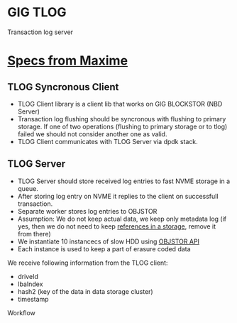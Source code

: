 # GIG TLOG 
Transaction log server

# [Specs from Maxime](https://github.com/g8os/tlog/blob/master/SPECS.md)

## TLOG Syncronous Client

- TLOG Client library is a client lib that works on GIG BLOCKSTOR (NBD Server)
- Transaction log flushing should be syncronous with flushing to primary storage. If one of two operations (flushing to primary storage or to tlog) failed we should not consider another one as valid. 
- TLOG Client communicates with TLOG Server via dpdk stack.

## TLOG Server

- TLOG Server should store received log entries to fast NVME storage in a queue. 
- After storing log entry on NVME it replies to the client on successfull transaction.
- Separate worker stores log entries to OBJSTOR
- Assumption: We do not keep actual data, we keep only metadata log (if yes, then we do not need to keep [references in a storage](https://github.com/g8os/stor_client_lib/blob/master/README.md), remove it from there)
- We instantiate 10 instancecs of slow HDD using [OBJSTOR API](https://github.com/g8os/objstor)
- Each instance is used to keep a part of erasure coded data

We receive following information from the TLOG client:
- driveId
- lbaIndex
- hash2 (key of the data in data storage cluster)
- timestamp

Workflow 
